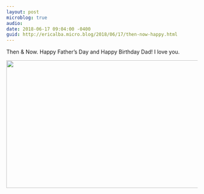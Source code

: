 ```yaml
---
layout: post
microblog: true
audio: 
date: 2018-06-17 09:04:00 -0400
guid: http://ericalba.micro.blog/2018/06/17/then-now-happy.html
---
```

Then & Now. Happy Father’s Day and Happy Birthday Dad! I love you.

<img src="http://micro.ericalba.com/uploads/2018/cd8027b5dc.jpg" width="600" height="336" />
